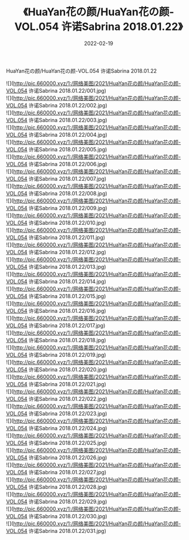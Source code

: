 ﻿---
layout: post
title:  《HuaYan花の颜/HuaYan花の颜-VOL.054 许诺Sabrina 2018.01.22》
date:   2022-02-19
img: http://pic.660000.xyz/1:/网络美图/2021/HuaYan花の颜/HuaYan花の颜-VOL.054 许诺Sabrina 2018.01.22/000.jpg
categories: [美女, 清纯, 唯美]
---

HuaYan花の颜/HuaYan花の颜-VOL.054 许诺Sabrina 2018.01.22

 ![](http://pic.660000.xyz/1:/网络美图/2021/HuaYan花の颜/HuaYan花の颜-VOL.054 许诺Sabrina 2018.01.22/001.jpg) <br>![](http://pic.660000.xyz/1:/网络美图/2021/HuaYan花の颜/HuaYan花の颜-VOL.054 许诺Sabrina 2018.01.22/002.jpg) <br>![](http://pic.660000.xyz/1:/网络美图/2021/HuaYan花の颜/HuaYan花の颜-VOL.054 许诺Sabrina 2018.01.22/003.jpg) <br>![](http://pic.660000.xyz/1:/网络美图/2021/HuaYan花の颜/HuaYan花の颜-VOL.054 许诺Sabrina 2018.01.22/004.jpg) <br>![](http://pic.660000.xyz/1:/网络美图/2021/HuaYan花の颜/HuaYan花の颜-VOL.054 许诺Sabrina 2018.01.22/005.jpg) <br>![](http://pic.660000.xyz/1:/网络美图/2021/HuaYan花の颜/HuaYan花の颜-VOL.054 许诺Sabrina 2018.01.22/006.jpg) <br>![](http://pic.660000.xyz/1:/网络美图/2021/HuaYan花の颜/HuaYan花の颜-VOL.054 许诺Sabrina 2018.01.22/007.jpg) <br>![](http://pic.660000.xyz/1:/网络美图/2021/HuaYan花の颜/HuaYan花の颜-VOL.054 许诺Sabrina 2018.01.22/008.jpg) <br>![](http://pic.660000.xyz/1:/网络美图/2021/HuaYan花の颜/HuaYan花の颜-VOL.054 许诺Sabrina 2018.01.22/009.jpg) <br>![](http://pic.660000.xyz/1:/网络美图/2021/HuaYan花の颜/HuaYan花の颜-VOL.054 许诺Sabrina 2018.01.22/010.jpg) <br>![](http://pic.660000.xyz/1:/网络美图/2021/HuaYan花の颜/HuaYan花の颜-VOL.054 许诺Sabrina 2018.01.22/011.jpg) <br>![](http://pic.660000.xyz/1:/网络美图/2021/HuaYan花の颜/HuaYan花の颜-VOL.054 许诺Sabrina 2018.01.22/012.jpg) <br>![](http://pic.660000.xyz/1:/网络美图/2021/HuaYan花の颜/HuaYan花の颜-VOL.054 许诺Sabrina 2018.01.22/013.jpg) <br>![](http://pic.660000.xyz/1:/网络美图/2021/HuaYan花の颜/HuaYan花の颜-VOL.054 许诺Sabrina 2018.01.22/014.jpg) <br>![](http://pic.660000.xyz/1:/网络美图/2021/HuaYan花の颜/HuaYan花の颜-VOL.054 许诺Sabrina 2018.01.22/015.jpg) <br>![](http://pic.660000.xyz/1:/网络美图/2021/HuaYan花の颜/HuaYan花の颜-VOL.054 许诺Sabrina 2018.01.22/016.jpg) <br>![](http://pic.660000.xyz/1:/网络美图/2021/HuaYan花の颜/HuaYan花の颜-VOL.054 许诺Sabrina 2018.01.22/017.jpg) <br>![](http://pic.660000.xyz/1:/网络美图/2021/HuaYan花の颜/HuaYan花の颜-VOL.054 许诺Sabrina 2018.01.22/018.jpg) <br>![](http://pic.660000.xyz/1:/网络美图/2021/HuaYan花の颜/HuaYan花の颜-VOL.054 许诺Sabrina 2018.01.22/019.jpg) <br>![](http://pic.660000.xyz/1:/网络美图/2021/HuaYan花の颜/HuaYan花の颜-VOL.054 许诺Sabrina 2018.01.22/020.jpg) <br>![](http://pic.660000.xyz/1:/网络美图/2021/HuaYan花の颜/HuaYan花の颜-VOL.054 许诺Sabrina 2018.01.22/021.jpg) <br>![](http://pic.660000.xyz/1:/网络美图/2021/HuaYan花の颜/HuaYan花の颜-VOL.054 许诺Sabrina 2018.01.22/022.jpg) <br>![](http://pic.660000.xyz/1:/网络美图/2021/HuaYan花の颜/HuaYan花の颜-VOL.054 许诺Sabrina 2018.01.22/023.jpg) <br>![](http://pic.660000.xyz/1:/网络美图/2021/HuaYan花の颜/HuaYan花の颜-VOL.054 许诺Sabrina 2018.01.22/024.jpg) <br>![](http://pic.660000.xyz/1:/网络美图/2021/HuaYan花の颜/HuaYan花の颜-VOL.054 许诺Sabrina 2018.01.22/025.jpg) <br>![](http://pic.660000.xyz/1:/网络美图/2021/HuaYan花の颜/HuaYan花の颜-VOL.054 许诺Sabrina 2018.01.22/026.jpg) <br>![](http://pic.660000.xyz/1:/网络美图/2021/HuaYan花の颜/HuaYan花の颜-VOL.054 许诺Sabrina 2018.01.22/027.jpg) <br>![](http://pic.660000.xyz/1:/网络美图/2021/HuaYan花の颜/HuaYan花の颜-VOL.054 许诺Sabrina 2018.01.22/028.jpg) <br>![](http://pic.660000.xyz/1:/网络美图/2021/HuaYan花の颜/HuaYan花の颜-VOL.054 许诺Sabrina 2018.01.22/029.jpg) <br>![](http://pic.660000.xyz/1:/网络美图/2021/HuaYan花の颜/HuaYan花の颜-VOL.054 许诺Sabrina 2018.01.22/030.jpg) <br>![](http://pic.660000.xyz/1:/网络美图/2021/HuaYan花の颜/HuaYan花の颜-VOL.054 许诺Sabrina 2018.01.22/031.jpg) <br>